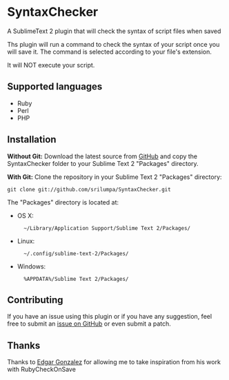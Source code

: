 SyntaxChecker
=============

A SublimeText 2 plugin that will check the syntax of script files when saved

Ths plugin will run a command to check the syntax of your script once you will save it. The command is selected according to your file's extension.

It will NOT execute your script.

Supported languages
-------------------

* Ruby
* Perl
* PHP

Installation
------------

**Without Git:** Download the latest source from [GitHub](https://github.com/srilumpa/SyntaxChecker) and copy the SyntaxChecker folder to your Sublime Text 2 "Packages" directory.

**With Git:** Clone the repository in your Sublime Text 2 "Packages" directory:

    git clone git://github.com/srilumpa/SyntaxChecker.git


The "Packages" directory is located at:

* OS X:

        ~/Library/Application Support/Sublime Text 2/Packages/

* Linux:

        ~/.config/sublime-text-2/Packages/

* Windows:

        %APPDATA%/Sublime Text 2/Packages/

Contributing
------------

If you have an issue using this plugin or if you have any suggestion, feel free to submit an [issue on GitHub](https://github.com/srilumpa/SyntaxChecker/issues) or even submit a patch.

Thanks
------

Thanks to [Edgar Gonzalez](https://github.com/edgar) for allowing me to take inspiration from his work with RubyCheckOnSave
